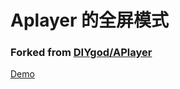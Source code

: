 # Aplayer 的全屏模式
### Forked from [DIYgod/APlayer](https://github.com/DIYgod/APlayer)

[Demo](https://github.com/1210718010/APlayer-fullscreen/blob/master/demo/index.html)
